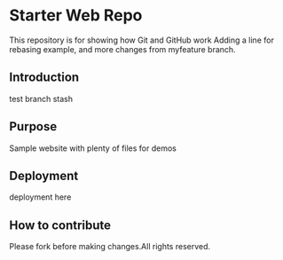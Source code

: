 # Starter Web Repo

This repository is for showing how Git and GitHub work
Adding a line for rebasing example, and more changes from myfeature branch.

## Introduction
test branch stash

## Purpose
Sample website with plenty of files for demos

## Deployment
deployment here

## How to contribute
Please fork before making changes.All rights reserved.